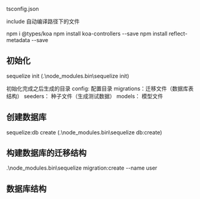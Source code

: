 tsconfig.json

include 自动编译路径下的文件

npm i @types/koa
npm install koa-controllers --save
npm install reflect-metadata --save

## 初始化
sequelize init (.\node_modules\.bin\sequelize init)

初始化完成之后生成的目录
config: 配置目录
migrations：迁移文件（数据库表结构）
seeders： 种子文件（生成测试数据）
models： 模型文件

## 创建数据库
sequelize:db create (.\node_modules\.bin\sequelize db:create)

## 构建数据库的迁移结构
.\node_modules\.bin\sequelize migration:create --name user

## 数据库结构